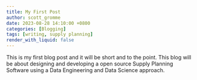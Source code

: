 ```yaml
---
title: My First Post
author: scott_gromme
date: 2023-08-28 14:10:00 +0800
categories: [Blogging]
tags: [writing, supply planning]
render_with_liquid: false
---
```


This is my first blog post and it will be short and to the point.  This blog will be about designing and developing a open source Supply Planning Software using a Data Engineering and Data Science approach.
